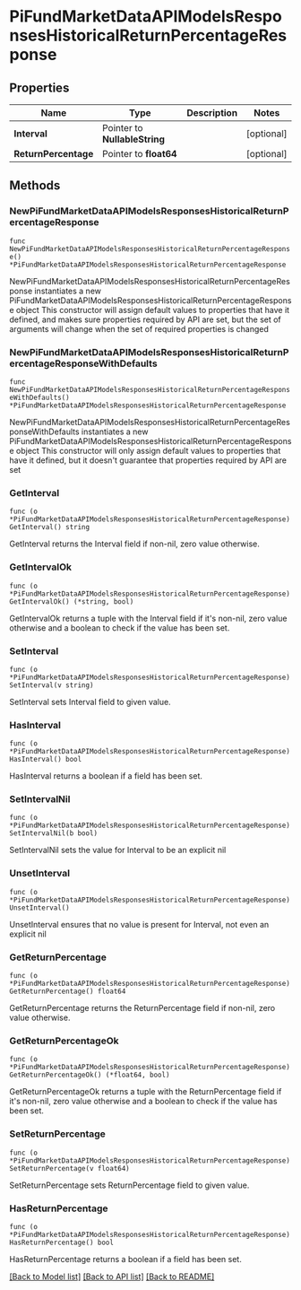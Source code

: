 # PiFundMarketDataAPIModelsResponsesHistoricalReturnPercentageResponse

## Properties

Name | Type | Description | Notes
------------ | ------------- | ------------- | -------------
**Interval** | Pointer to **NullableString** |  | [optional] 
**ReturnPercentage** | Pointer to **float64** |  | [optional] 

## Methods

### NewPiFundMarketDataAPIModelsResponsesHistoricalReturnPercentageResponse

`func NewPiFundMarketDataAPIModelsResponsesHistoricalReturnPercentageResponse() *PiFundMarketDataAPIModelsResponsesHistoricalReturnPercentageResponse`

NewPiFundMarketDataAPIModelsResponsesHistoricalReturnPercentageResponse instantiates a new PiFundMarketDataAPIModelsResponsesHistoricalReturnPercentageResponse object
This constructor will assign default values to properties that have it defined,
and makes sure properties required by API are set, but the set of arguments
will change when the set of required properties is changed

### NewPiFundMarketDataAPIModelsResponsesHistoricalReturnPercentageResponseWithDefaults

`func NewPiFundMarketDataAPIModelsResponsesHistoricalReturnPercentageResponseWithDefaults() *PiFundMarketDataAPIModelsResponsesHistoricalReturnPercentageResponse`

NewPiFundMarketDataAPIModelsResponsesHistoricalReturnPercentageResponseWithDefaults instantiates a new PiFundMarketDataAPIModelsResponsesHistoricalReturnPercentageResponse object
This constructor will only assign default values to properties that have it defined,
but it doesn't guarantee that properties required by API are set

### GetInterval

`func (o *PiFundMarketDataAPIModelsResponsesHistoricalReturnPercentageResponse) GetInterval() string`

GetInterval returns the Interval field if non-nil, zero value otherwise.

### GetIntervalOk

`func (o *PiFundMarketDataAPIModelsResponsesHistoricalReturnPercentageResponse) GetIntervalOk() (*string, bool)`

GetIntervalOk returns a tuple with the Interval field if it's non-nil, zero value otherwise
and a boolean to check if the value has been set.

### SetInterval

`func (o *PiFundMarketDataAPIModelsResponsesHistoricalReturnPercentageResponse) SetInterval(v string)`

SetInterval sets Interval field to given value.

### HasInterval

`func (o *PiFundMarketDataAPIModelsResponsesHistoricalReturnPercentageResponse) HasInterval() bool`

HasInterval returns a boolean if a field has been set.

### SetIntervalNil

`func (o *PiFundMarketDataAPIModelsResponsesHistoricalReturnPercentageResponse) SetIntervalNil(b bool)`

 SetIntervalNil sets the value for Interval to be an explicit nil

### UnsetInterval
`func (o *PiFundMarketDataAPIModelsResponsesHistoricalReturnPercentageResponse) UnsetInterval()`

UnsetInterval ensures that no value is present for Interval, not even an explicit nil
### GetReturnPercentage

`func (o *PiFundMarketDataAPIModelsResponsesHistoricalReturnPercentageResponse) GetReturnPercentage() float64`

GetReturnPercentage returns the ReturnPercentage field if non-nil, zero value otherwise.

### GetReturnPercentageOk

`func (o *PiFundMarketDataAPIModelsResponsesHistoricalReturnPercentageResponse) GetReturnPercentageOk() (*float64, bool)`

GetReturnPercentageOk returns a tuple with the ReturnPercentage field if it's non-nil, zero value otherwise
and a boolean to check if the value has been set.

### SetReturnPercentage

`func (o *PiFundMarketDataAPIModelsResponsesHistoricalReturnPercentageResponse) SetReturnPercentage(v float64)`

SetReturnPercentage sets ReturnPercentage field to given value.

### HasReturnPercentage

`func (o *PiFundMarketDataAPIModelsResponsesHistoricalReturnPercentageResponse) HasReturnPercentage() bool`

HasReturnPercentage returns a boolean if a field has been set.


[[Back to Model list]](../README.md#documentation-for-models) [[Back to API list]](../README.md#documentation-for-api-endpoints) [[Back to README]](../README.md)


